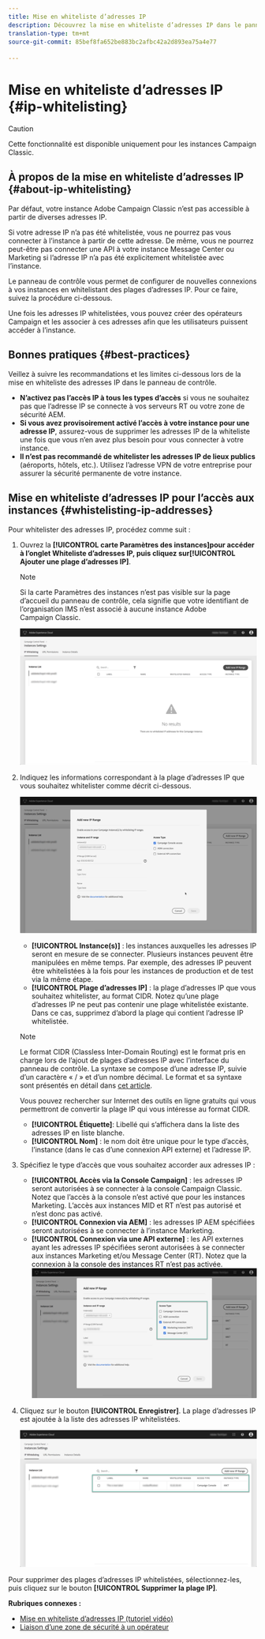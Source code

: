 ```yaml
---
title: Mise en whiteliste d’adresses IP
description: Découvrez la mise en whiteliste d’adresses IP dans le panneau de contrôle pour l’accès aux instances
translation-type: tm+mt
source-git-commit: 85bef8fa652be883bc2afbc42a2d893ea75a4e77

---
```



# Mise en whiteliste d’adresses IP {#ip-whitelisting}

>[!CAUTION]
>
>Cette fonctionnalité est disponible uniquement pour les instances Campaign Classic.

## À propos de la mise en whiteliste d’adresses IP {#about-ip-whitelisting}

Par défaut, votre instance Adobe Campaign Classic n’est pas accessible à partir de diverses adresses IP.

Si votre adresse IP n’a pas été whitelistée, vous ne pourrez pas vous connecter à l’instance à partir de cette adresse. De même, vous ne pourrez peut-être pas connecter une API à votre instance Message Center ou Marketing si l’adresse IP n’a pas été explicitement whitelistée avec l’instance.

Le panneau de contrôle vous permet de configurer de nouvelles connexions à vos instances en whitelistant des plages d’adresses IP. Pour ce faire, suivez la procédure ci-dessous.

Une fois les adresses IP whitelistées, vous pouvez créer des opérateurs Campaign et les associer à ces adresses afin que les utilisateurs puissent accéder à l’instance.

## Bonnes pratiques {#best-practices}

Veillez à suivre les recommandations et les limites ci-dessous lors de la mise en whiteliste des adresses IP dans le panneau de contrôle.

* **N’activez pas l’accès IP à tous les types d’accès** si vous ne souhaitez pas que l’adresse IP se connecte à vos serveurs RT ou votre zone de sécurité AEM.
* **Si vous avez provisoirement activé l’accès à votre instance pour une adresse IP**, assurez-vous de supprimer les adresses IP de la whiteliste une fois que vous n’en avez plus besoin pour vous connecter à votre instance.
* **Il n’est pas recommandé de whitelister les adresses IP de lieux publics** (aéroports, hôtels, etc.). Utilisez l’adresse VPN de votre entreprise pour assurer la sécurité permanente de votre instance.

## Mise en whiteliste d’adresses IP pour l’accès aux instances {#whistelisting-ip-addresses}

Pour whitelister des adresses IP, procédez comme suit :

1. Ouvrez la **[!UICONTROL carte Paramètres des instances]**pour accéder à l’onglet Whiteliste d’adresses IP, puis cliquez sur**[!UICONTROL  Ajouter une plage d’adresses IP]**.

   >[!NOTE]
   >
   >Si la carte Paramètres des instances n’est pas visible sur la page d’accueil du panneau de contrôle, cela signifie que votre identifiant de l’organisation IMS n’est associé à aucune instance Adobe Campaign Classic.

   ![](assets/ip_whitelist_list1.png)

1. Indiquez les informations correspondant à la plage d’adresses IP que vous souhaitez whitelister comme décrit ci-dessous.

   ![](assets/ip_whitelist_add1.png)

   * **[!UICONTROL Instance(s)]** : les instances auxquelles les adresses IP seront en mesure de se connecter. Plusieurs instances peuvent être manipulées en même temps. Par exemple, des adresses IP peuvent être whitelistées à la fois pour les instances de production et de test via la même étape.
   * **[!UICONTROL Plage d’adresses IP]** : la plage d’adresses IP que vous souhaitez whitelister, au format CIDR. Notez qu’une plage d’adresses IP ne peut pas contenir une plage whitelistée existante. Dans ce cas, supprimez d’abord la plage qui contient l’adresse IP whitelistée.
   >[!NOTE]
   >
   >Le format CIDR (Classless Inter-Domain Routing) est le format pris en charge lors de l’ajout de plages d’adresses IP avec l’interface du panneau de contrôle. La syntaxe se compose d’une adresse IP, suivie d’un caractère « / » et d’un nombre décimal. Le format et sa syntaxe sont présentés en détail dans [cet article](https://whatismyipaddress.com/cidr).
   >
   >Vous pouvez rechercher sur Internet des outils en ligne gratuits qui vous permettront de convertir la plage IP qui vous intéresse au format CIDR.

   * **[!UICONTROL Étiquette]**: Libellé qui s’affichera dans la liste des adresses IP en liste blanche.
   * **[!UICONTROL Nom]** : le nom doit être unique pour le type d’accès, l’instance (dans le cas d’une connexion API externe) et l’adresse IP.


1. Spécifiez le type d’accès que vous souhaitez accorder aux adresses IP :

   * **[!UICONTROL Accès via la Console Campaign]** : les adresses IP seront autorisées à se connecter à la console Campaign Classic. Notez que l’accès à la console n’est activé que pour les instances Marketing. L’accès aux instances MID et RT n’est pas autorisé et n’est donc pas activé.
   * **[!UICONTROL Connexion via AEM]** : les adresses IP AEM spécifiées seront autorisées à se connecter à l’instance Marketing.
   * **[!UICONTROL Connexion via une API externe]** : les API externes ayant les adresses IP spécifiées seront autorisées à se connecter aux instances Marketing et/ou Message Center (RT). Notez que la connexion à la console des instances RT n’est pas activée.
   ![](assets/ip_whitelist_acesstype.png)

1. Cliquez sur le bouton **[!UICONTROL Enregistrer]**. La plage d’adresses IP est ajoutée à la liste des adresses IP whitelistées.

   ![](assets/ip_whitelist_added.png)

Pour supprimer des plages d’adresses IP whitelistées, sélectionnez-les, puis cliquez sur le bouton **[!UICONTROL Supprimer la plage IP]**.

**Rubriques connexes :**
* [Mise en whiteliste d’adresses IP (tutoriel vidéo)](https://docs.adobe.com/content/help/en/campaign-learn/campaign-classic-tutorials/administrating/control-panel-acc/ip-whitelisting.html)
* [Liaison d’une zone de sécurité à un opérateur](https://docs.campaign.adobe.com/doc/AC/en/INS_Additional_configurations_Configuring_Campaign_server.html#Linking_a_security_zone_to_an_operator)

